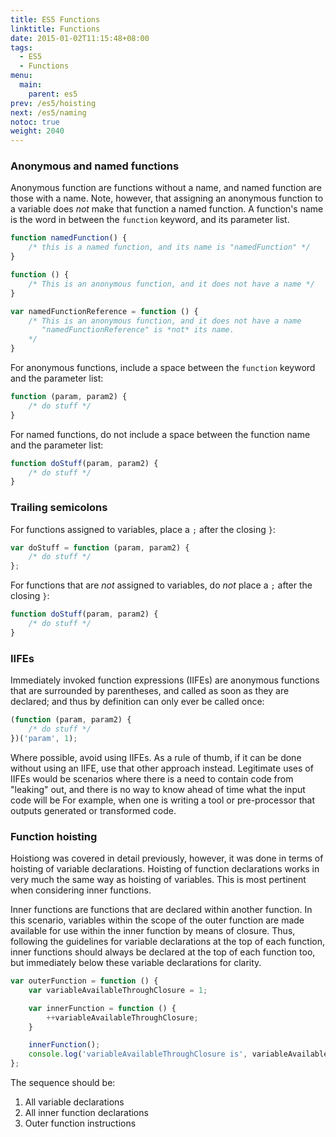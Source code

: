 ```yaml
---
title: ES5 Functions
linktitle: Functions
date: 2015-01-02T11:15:48+08:00
tags:
  - ES5
  - Functions
menu:
  main:
    parent: es5
prev: /es5/hoisting
next: /es5/naming
notoc: true
weight: 2040
---
```


### Anonymous and named functions

Anonymous function are functions without a name,
and named function are those with a name.
Note, however, that assigning an anonymous function to a variable
does *not* make that function a named function.
A function's name is the word in between the `function` keyword, and its parameter list.

```javascript
function namedFunction() {
	/* this is a named function, and its name is "namedFunction" */
}
```

```javascript
function () {
	/* This is an anonymous function, and it does not have a name */
}
```

```javascript
var namedFunctionReference = function () {
	/* This is an anonymous function, and it does not have a name 
	   "namedFunctionReference" is *not* its name.
	*/
}
```

For anonymous functions, include a space between the `function` keyword and the parameter list:

```javascript
function (param, param2) {
	/* do stuff */
}
```

For named functions, do not include a space between the function name and the parameter list:

```javascript
function doStuff(param, param2) {
	/* do stuff */
}
```

### Trailing semicolons

For functions assigned to variables, place a `;` after the closing `}`:

```javascript
var doStuff = function (param, param2) {
	/* do stuff */
};
```

For functions that are *not* assigned to variables, do *not* place a `;` after the closing `}`:

```javascript
function doStuff(param, param2) {
	/* do stuff */
}
```

### IIFEs

Immediately invoked function expressions (IIFEs) 
are anonymous functions that are surrounded by parentheses,
and called as soon as they are declared;
and thus by definition can only ever be called once:

```javascript
(function (param, param2) {
	/* do stuff */
})('param', 1);
```

Where possible, avoid using IIFEs.
As a rule of thumb, if it can be done without using an IIFE, use that other approach instead.
Legitimate uses of IIFEs would be scenarios where there is a need to contain code from "leaking" out,
and there is no way to know ahead of time what the input code will be
For example, when one is writing a tool or pre-processor that outputs generated or transformed code.

### Function hoisting

Hoistiong was covered in detail previously,
however, it was done in terms of hoisting of variable declarations.
Hoisting of function declarations works in very much the same way
as hoisting of variables.
This is most pertinent when considering inner functions.

Inner functions are functions that are declared within another function.
In this scenario, variables within the scope of the outer function
are made available for use within the inner function by means of closure.
Thus, following the guidelines for variable declarations at the top of each function,
inner functions should always be declared at the top of each function too,
but immediately below these variable declarations for clarity.

```javascript
var outerFunction = function () {
	var variableAvailableThroughClosure = 1;

	var innerFunction = function () {
		++variableAvailableThroughClosure;
	}

	innerFunction();
	console.log('variableAvailableThroughClosure is', variableAvailableThroughClosure);
};
```

The sequence should be:

1. All variable declarations
1. All inner function declarations
1. Outer function instructions
